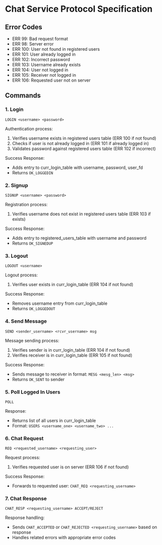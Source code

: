 # Chat Service Protocol Specification

## Error Codes
- ERR 99: Bad request format
- ERR 98: Server error
- ERR 100: User not found in registered users
- ERR 101: User already logged in
- ERR 102: Incorrect password
- ERR 103: Username already exists
- ERR 104: User not logged in
- ERR 105: Receiver not logged in
- ERR 106: Requested user not on server

## Commands

### 1. Login
```
LOGIN <username> <password>
```

Authentication process:
1. Verifies username exists in registered users table (ERR 100 if not found)
2. Checks if user is not already logged in (ERR 101 if already logged in)
3. Validates password against registered users table (ERR 102 if incorrect)

Success Response:
- Adds entry to curr_login_table with username, password, user_fd
- Returns `OK_LOGGEDIN`

### 2. Signup
```
SIGNUP <username> <password>
```

Registration process:
1. Verifies username does not exist in registered users table (ERR 103 if exists)

Success Response:
- Adds entry to registered_users_table with username and password
- Returns `OK_SIGNEDUP`

### 3. Logout
```
LOGOUT <username>
```

Logout process:
1. Verifies user exists in curr_login_table (ERR 104 if not found)

Success Response:
- Removes username entry from curr_login_table
- Returns `OK_LOGGEDOUT`

### 4. Send Message
```
SEND <sender_username> <rcvr_username> msg
```

Message sending process:
1. Verifies sender is in curr_login_table (ERR 104 if not found)
2. Verifies receiver is in curr_login_table (ERR 105 if not found)

Success Response:
- Sends message to receiver in format: `MESG <mesg_len> <msg>`
- Returns `OK_SENT` to sender

### 5. Poll Logged In Users
```
POLL
```

Response:
- Returns list of all users in curr_login_table
- Format: `USERS <username_one> <username_two> ...`

### 6. Chat Request
```
REQ <requested_username> <requesting_user>
```

Request process:
1. Verifies requested user is on server (ERR 106 if not found)

Success Response:
- Forwards to requested user: `CHAT_REQ <requesting_username>`

### 7. Chat Response
```
CHAT_RESP <requesting_username> ACCEPT/REJECT
```

Response handling:
- Sends `CHAT_ACCEPTED` or `CHAT_REJECTED <requesting_username>` based on response
- Handles related errors with appropriate error codes